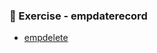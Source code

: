 ### 📝 Exercise - empdaterecord
- [empdelete](https://github.com/Adhyashetty-bit/1workedexample/blob/main/9d_empdeleterecord/9DA.png)
